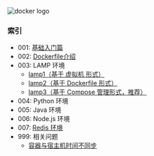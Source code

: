 ![docker logo](./docker.png)



### 索引

+ 001: [基础入门篇](./基础入门篇.md)
+ 002: [Dockerfile介绍](./Dockerfile介绍.md)
+ 003: LAMP 环境
	- [lamp1（基于 虚拟机 形式）](./lamp1/)
	- [lamp2（基于 Dockerfile 形式）](./lamp2/)
	- [lamp3（基于 Compose 管理形式，推荐）](./lamp3/)
+ 004: Python 环境
+ 005: Java 环境
+ 006: Node.js 环境
+ 007: [Redis 环境](./redis/)
+ 999: 相关问题
	- [容器与宿主机时间不同步](./容器与宿主机时间不同步.md)
